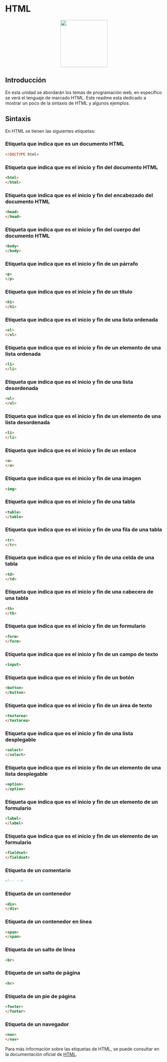 # HTML

<div align="center"><img src="https://upload.wikimedia.org/wikipedia/commons/thumb/6/61/HTML5_logo_and_wordmark.svg/512px-HTML5_logo_and_wordmark.svg.png" width="150"/></div>

## Introducción

En esta unidad se abordarán los temas de programación web, en específico se verá el lenguaje de marcado HTML. Este readme esta dedicado a mostrar un poco de la sintaxis de HTML y algunos ejemplos.

## Sintaxis

En HTML se tienen las siguientes etiquetas:

### Etiqueta que indica que es un documento HTML
```html
<!DOCTYPE html>
```

### Etiqueta que indica que es el inicio y fin del documento HTML
```html	
<html>
</html>
```

### Etiqueta que indica que es el inicio y fin del encabezado del documento HTML
```html
<head>
</head>
```

### Etiqueta que indica que es el inicio y fin del cuerpo del documento HTML
```html
<body>
</body>
```

### Etiqueta que indica que es el inicio y fin de un párrafo
```html
<p>
</p>
```

### Etiqueta que indica que es el inicio y fin de un título
```html
<h1>
</h1>
```

### Etiqueta que indica que es el inicio y fin de una lista ordenada
```html
<ol>
</ol>
```

### Etiqueta que indica que es el inicio y fin de un elemento de una lista ordenada
```html
<li>
</li>
```

### Etiqueta que indica que es el inicio y fin de una lista desordenada
```html
<ul>
</ul>
```

### Etiqueta que indica que es el inicio y fin de un elemento de una lista desordenada
```html
<li>
</li>
```

### Etiqueta que indica que es el inicio y fin de un enlace
```html
<a>
</a>
```

### Etiqueta que indica que es el inicio y fin de una imagen
```html
<img>
```

### Etiqueta que indica que es el inicio y fin de una tabla
```html
<table>
</table>
```

### Etiqueta que indica que es el inicio y fin de una fila de una tabla
```html
<tr>
</tr>
```

### Etiqueta que indica que es el inicio y fin de una celda de una tabla
```html
<td>
</td>
```

### Etiqueta que indica que es el inicio y fin de una cabecera de una tabla
```html
<th>
</th>
```

### Etiqueta que indica que es el inicio y fin de un formulario
```html
<form>
</form>
```

### Etiqueta que indica que es el inicio y fin de un campo de texto
```html
<input>
```

### Etiqueta que indica que es el inicio y fin de un botón
```html
<button>
</button>
```

### Etiqueta que indica que es el inicio y fin de un área de texto
```html
<textarea>
</textarea>
```

### Etiqueta que indica que es el inicio y fin de una lista desplegable
```html
<select>
</select>
```

### Etiqueta que indica que es el inicio y fin de un elemento de una lista desplegable
```html
<option>
</option>
```

### Etiqueta que indica que es el inicio y fin de un elemento de un formulario
```html
<label>
</label>
```

### Etiqueta que indica que es el inicio y fin de un elemento de un formulario
```html
<fieldset>
</fieldset>
```

### Etiqueta de un comentario
```html
<!-- -->
```

### Etiqueta de un contenedor
```html
<div>
</div>
```

### Etiqueta de un contenedor en línea
```html
<span>
</span>
```

### Etiqueta de un salto de línea
```html
<br>
```

### Etiqueta de un salto de página
```html
<hr>
```

### Etiqueta de un pie de página
```html
<footer>
</footer>
```

### Etiqueta de un navegador
```html
<nav>
</nav>
```

Para más información sobre las etiquetas de HTML, se puede consultar en la documentación oficial de [HTML](https://developer.mozilla.org/es/docs/Web/HTML).